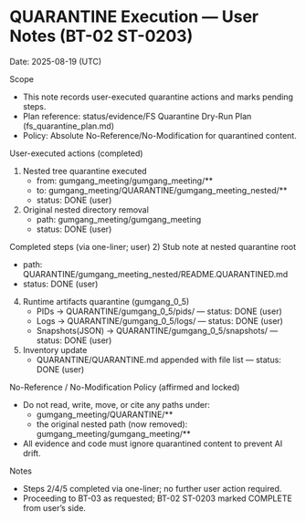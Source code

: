 # QUARANTINE Execution — User Notes (BT-02 ST-0203)
Date: 2025-08-19 (UTC)

Scope
- This note records user-executed quarantine actions and marks pending steps.
- Plan reference: status/evidence/FS Quarantine Dry-Run Plan (fs_quarantine_plan.md)
- Policy: Absolute No-Reference/No-Modification for quarantined content.

User-executed actions (completed)
1) Nested tree quarantine executed
   - from: gumgang_meeting/gumgang_meeting/**
   - to:   gumgang_meeting/QUARANTINE/gumgang_meeting_nested/**
   - status: DONE (user)
3) Original nested directory removal
   - path: gumgang_meeting/gumgang_meeting
   - status: DONE (user)

Completed steps (via one-liner; user)
2) Stub note at nested quarantine root
   - path: QUARANTINE/gumgang_meeting_nested/README.QUARANTINED.md
   - status: DONE (user)
4) Runtime artifacts quarantine (gumgang_0_5)
   - PIDs → QUARANTINE/gumgang_0_5/pids/ — status: DONE (user)
   - Logs → QUARANTINE/gumgang_0_5/logs/ — status: DONE (user)
   - Snapshots(JSON) → QUARANTINE/gumgang_0_5/snapshots/ — status: DONE (user)
5) Inventory update
   - QUARANTINE/QUARANTINE.md appended with file list — status: DONE (user)

No-Reference / No-Modification Policy (affirmed and locked)
- Do not read, write, move, or cite any paths under:
  - gumgang_meeting/QUARANTINE/**
  - the original nested path (now removed): gumgang_meeting/gumgang_meeting/**
- All evidence and code must ignore quarantined content to prevent AI drift.

Notes
- Steps 2/4/5 completed via one-liner; no further user action required.
- Proceeding to BT-03 as requested; BT-02 ST-0203 marked COMPLETE from user’s side.